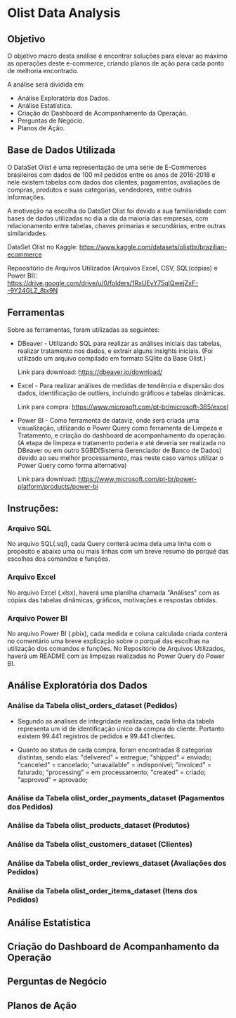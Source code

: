 #  Olist Data Analysis

## Objetivo
O objetivo macro desta análise é encontrar soluções para elevar ao máximo as operações deste e-commerce, criando planos de ação para cada ponto de melhoria encontrado.

A análise será dividida em:
* Análise Exploratória dos Dados.
* Análise Estatística.
* Criação do Dashboard de Acompanhamento da Operação.
* Perguntas de Negócio.
* Planos de Ação.

## Base de Dados Utilizada

O DataSet Olist é uma representação de uma série de E-Commerces brasileiros com dados de 100 mil pedidos entre os anos de 2016-2018 e nele existem tabelas com dados dos clientes, pagamentos, avaliações de compras, produtos e suas categorias, vendedores, entre outras informações.

A motivação na escolha do DataSet Olist foi devido a sua familiaridade com bases de dados utilizadas no dia a dia da maioria das empresas, com relacionamento entre tabelas, chaves primarias e secundárias, entre outras similaridades.

DataSet Olist no Kaggle:
https://www.kaggle.com/datasets/olistbr/brazilian-ecommerce

Repoositório de Arquivos Utilizados (Arquivos Excel, CSV, SQL(cópias) e Power BI):
https://drive.google.com/drive/u/0/folders/1RxUEyY75qlQwejZxF--9Y24GLZ_8tx9N

## Ferramentas

Sobre as ferramentas, foram utilizadas as seguintes:

* DBeaver - Utilizando SQL para realizar as análises iniciais das tabelas, realizar tratamento nos dados, e extrair alguns insights iniciais.
(Foi utilizado um arquivo compilado em formato SQlite da Base Olist.)

    Link para download: https://dbeaver.io/download/

* Excel - Para realizar análises de medidas de tendência e dispersão dos dados, identificação de outliers, incluindo gráficos e tabelas dinâmicas.

    Link para compra: https://www.microsoft.com/pt-br/microsoft-365/excel

* Power BI - Como ferramenta de dataviz, onde será criada uma visualização, utilizando o Power Query como ferramenta de Limpeza e Tratamento, e criação do dashboard de acompanhamento da operação.
(A etapa de limpeza e tratamento poderia e até deveria ser realizada no DBeaver ou em outro SGBD(Sistema Gerenciador de Banco de Dados) devido ao seu melhor processamento, mas neste caso vamos utilizar o Power Query como forma alternativa)

    Link para download: https://www.microsoft.com/pt-br/power-platform/products/power-bi

## Instruções:

### Arquivo SQL

No arquivo SQL(.sql), cada Query conterá acima dela uma linha com o propósito e abaixo uma ou mais linhas com um breve resumo do porquê das escolhas dos comandos e funções.

### Arquivo Excel

No arquivo Excel (.xlsx), haverá uma planilha chamada "Análises" com as cópias das tabelas dinâmicas, gráficos, motivações e respostas obtidas.

### Arquivo Power BI

No arquivo Power BI (.pbix), cada medida e coluna calculada criada conterá no comentário uma breve explicação sobre o porquê das escolhas na utilização dos comandos e funções.
No Repositório de Arquivos Utilizados, haverá um README com as limpezas realizadas no Power Query do Power BI.

## Análise Exploratória dos Dados

### Análise da Tabela olist_orders_dataset (Pedidos)

* Segundo as analises de integridade realizadas, cada linha da tabela representa um id de identificação único da compra do cliente. Portanto existem 99.441 registros de pedidos e 99.441 clientes.

* Quanto ao status de cada compra, foram encontradas 8 categorias distintas, sendo elas:
 "delivered" = entregue;
 "shipped" = enviado;
 "canceled" = cancelado;
 "unavailable" = indisponível;
 "invoiced" = faturado;
 "processing" = em processamento;
 "created" = criado;
 "approved" = aprovado;



### Análise da Tabela olist_order_payments_dataset (Pagamentos dos Pedidos)



### Análise da Tabela olist_products_dataset (Produtos)



### Análise da Tabela olist_customers_dataset (Clientes)



### Análise da Tabela olist_order_reviews_dataset (Avaliações dos Pedidos)



### Análise da Tabela olist_order_items_dataset (Itens dos Pedidos)


## Análise Estatística


## Criação do Dashboard de Acompanhamento da Operação


## Perguntas de Negócio


## Planos de Ação

